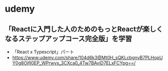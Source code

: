 # udemy
## 「Reactに入門した人のためのもっとReactが楽しくなるステップアップコース完全版」を学習
- 「React x Typescript」パート
- https://www.udemy.com/share/104d6k3@Mt0H_sQKLcbgnvB7PLHopUY0g8OjfI0EP_WPrwvx_3CXca0_4Tw7BAyjD7ELxFCYpg==/
